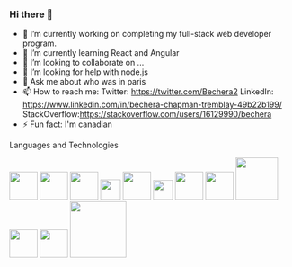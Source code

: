 ### Hi there 👋



- 🔭 I’m currently working on completing my full-stack web developer program.
- 🌱 I’m currently learning React and Angular
- 👯 I’m looking to collaborate on ...
- 🤔 I’m looking for help with node.js
- 💬 Ask me about who was in paris
- 📫 How to reach me: Twitter: https://twitter.com/Bechera2 LinkedIn: https://www.linkedin.com/in/bechera-chapman-tremblay-49b22b199/ StackOverflow:https://stackoverflow.com/users/16129990/bechera
- ⚡ Fun fact: I'm canadian

Languages and Technologies

<img src="https://cdn.icon-icons.com/icons2/2107/PNG/512/file_type_vscode_icon_130084.png" width="50px" height="auto"/> <img src="https://upload.wikimedia.org/wikipedia/commons/thumb/c/c0/WebStorm_Icon.svg/1200px-WebStorm_Icon.svg.png" width="50" height="auto"/> <img src="https://cdn-icons-png.flaticon.com/512/919/919825.png" width="50px"/> <img src="https://upload.wikimedia.org/wikipedia/commons/thumb/d/d4/Javascript-shield.svg/1200px-Javascript-shield.svg.png" width="36px" height="auto" /> <img src="https://upload.wikimedia.org/wikipedia/commons/thumb/6/61/HTML5_logo_and_wordmark.svg/512px-HTML5_logo_and_wordmark.svg.png" width="50px" height="auto"/> <img src="https://upload.wikimedia.org/wikipedia/commons/thumb/d/d5/CSS3_logo_and_wordmark.svg/1200px-CSS3_logo_and_wordmark.svg.png" width="35px" /> <img src="https://upload.wikimedia.org/wikipedia/commons/thumb/c/c3/Python-logo-notext.svg/1200px-Python-logo-notext.svg.png" width="50px" /> <img src="https://cdn.worldvectorlogo.com/logos/angular-icon.svg" width="50px" /> <img src="https://upload.wikimedia.org/wikipedia/commons/thumb/a/a7/React-icon.svg/1280px-React-icon.svg.png" width="75px" /> <img src="https://cdn4.iconfinder.com/data/icons/scripting-and-programming-languages/512/JQuery_logo-512.png" width="50px" /> <img src="https://www.svgrepo.com/show/303208/php-1-logo.svg" width="50px" /> <img src="https://download.logo.wine/logo/MySQL/MySQL-Logo.wine.png" width="100px" />

